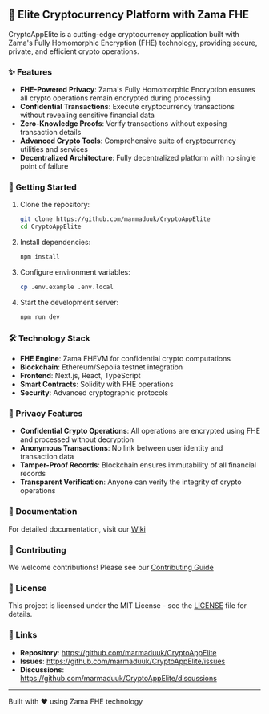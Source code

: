 
## 💎 Elite Cryptocurrency Platform with Zama FHE

CryptoAppElite is a cutting-edge cryptocurrency application built with Zama's Fully Homomorphic Encryption (FHE) technology, providing secure, private, and efficient crypto operations.

### ✨ Features

- **FHE-Powered Privacy**: Zama's Fully Homomorphic Encryption ensures all crypto operations remain encrypted during processing
- **Confidential Transactions**: Execute cryptocurrency transactions without revealing sensitive financial data
- **Zero-Knowledge Proofs**: Verify transactions without exposing transaction details
- **Advanced Crypto Tools**: Comprehensive suite of cryptocurrency utilities and services
- **Decentralized Architecture**: Fully decentralized platform with no single point of failure

### 🚀 Getting Started

1. Clone the repository:
   ```bash
   git clone https://github.com/marmaduuk/CryptoAppElite
   cd CryptoAppElite
   ```

2. Install dependencies:
   ```bash
   npm install
   ```

3. Configure environment variables:
   ```bash
   cp .env.example .env.local
   ```

4. Start the development server:
   ```bash
   npm run dev
   ```

### 🛠️ Technology Stack

- **FHE Engine**: Zama FHEVM for confidential crypto computations
- **Blockchain**: Ethereum/Sepolia testnet integration
- **Frontend**: Next.js, React, TypeScript
- **Smart Contracts**: Solidity with FHE operations
- **Security**: Advanced cryptographic protocols

### 🔐 Privacy Features

- **Confidential Crypto Operations**: All operations are encrypted using FHE and processed without decryption
- **Anonymous Transactions**: No link between user identity and transaction data
- **Tamper-Proof Records**: Blockchain ensures immutability of all financial records
- **Transparent Verification**: Anyone can verify the integrity of crypto operations

### 📖 Documentation

For detailed documentation, visit our [Wiki](https://github.com/marmaduuk/CryptoAppElite/wiki)

### 🤝 Contributing

We welcome contributions! Please see our [Contributing Guide](https://github.com/marmaduuk/CryptoAppElite/blob/main/CONTRIBUTING.md)

### 📄 License

This project is licensed under the MIT License - see the [LICENSE](https://github.com/marmaduuk/CryptoAppElite/blob/main/LICENSE) file for details.

### 🔗 Links

- **Repository**: https://github.com/marmaduuk/CryptoAppElite
- **Issues**: https://github.com/marmaduuk/CryptoAppElite/issues
- **Discussions**: https://github.com/marmaduuk/CryptoAppElite/discussions

---

Built with ❤️ using Zama FHE technology
```

